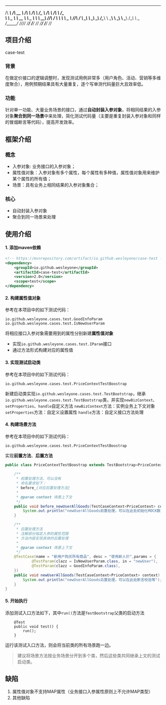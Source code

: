  ______     ______     ______     ______     ______   ______     ______     ______  
/\  ___\   /\  __ \   /\  ___\   /\  ___\   /\__  _\ /\  ___\   /\  ___\   /\__  _\
\ \ \____  \ \  __ \  \ \___  \  \ \  __\   \/_/\ \/ \ \  __\   \ \___  \  \/_/\ \/
 \ \_____\  \ \_\ \_\  \/\_____\  \ \_____\    \ \_\  \ \_____\  \/\_____\    \ \_\
  \/_____/   \/_/\/_/   \/_____/   \/_____/     \/_/   \/_____/   \/_____/     \/_/ 

## 项目介绍
case-test

### 背景
在做定价接口的逻辑调整时，发现测试用例非常多（用户角色、活动、营销等多维度聚合），用例预期结果具有大量重复，逐个写单测代码量巨大且效率低。

### 功能
针对单一功能、大量业务场景的接口，通过**自动封装入参对象**，将相同结果的入参对象**聚合到同一场景**中来处理，简化测试代码量（主要是重复封装入参对象和同样的冒烟断言等代码），提高开发效率。

## 框架介绍
### 概念
- 入参对象: 业务接口的入参对象；
- 属性值对象：入参对象有多个属性，每个属性有多种值，属性值对象用来维护某个属性的所有值；
- 场景：具有业务上相同结果的入参对象集合；

### 核心
- 自动封装入参对象
- 聚合到同一场景来处理

## 使用介绍

#### 1. 添加maven依赖
```xml
<!-- https://mvnrepository.com/artifact/io.github.wesleyone/case-test -->
<dependency>
    <groupId>io.github.wesleyone</groupId>
    <artifactId>case-test</artifactId>
    <version>2.0</version>
    <scope>test</scope>
</dependency>
```

#### 2. 构建**属性值对象**

参考在本项目中的如下测试代码：

`io.github.wesleyone.cases.test.GoodInfoParam`
`io.github.wesleyone.cases.test.IsNewUserParam`
   
将相应接口入参对象需要用到的属性分别新建**属性值对象**
 - 实现`io.github.wesleyone.cases.test.IParam`接口 
 - 通过方法形式构建对应的属性值

#### 3. 实现测试启动类

参考在本项目中的如下测试代码：

`io.github.wesleyone.cases.test.PriceContextTestBoostrap`

新建启动类实现`io.github.wesleyone.cases.test.TestBootstrap`，继承`io.github.wesleyone.cases.test.TestBootstrap`类，并实现`newBizContext`、`setProperties`、`handle`自定义方法
`newBizContext`方法：实例业务上下文对象
`setProperties`方法：自定义设置属性
`handle`方法：自定义接口方法处理

#### 4. 构建场景方法

参考在本项目中的如下测试代码：

`io.github.wesleyone.cases.test.PriceContextTestBoostrap`

实现**前置方法**、**后置方法**

```java
public class PriceContextTestBoostrap extends TestBootstrap<PriceContext> {
    
    /**
     * 前置处理方法，可以没有
     * 命名要求如下：
     * before_{对应后置处理方法}
     *
     * @param context 场景上下文
     */
    public void before_newUserAllGoods(TestCaseContext<PriceContext> context) {
        System.out.println("newUserAllGoods前置处理，可以在此处初始化MOCK数据等");
    }

    /**
     * 后置处理方法
     * 注解部分指定入参的属性范围
     * 方法内容实现具体的后置处理
     *
     * @param context 场景上下文
     */
    @TestCase(name = "新用户购买所有商品", desc = "使用新人价",params = {
            @TestParam(clazz = IsNewUserParam.class, in = "newUser"),
            @TestParam(clazz = GoodInfoParam.class),
    })
    public void newUserAllGoods(TestCaseContext<PriceContext> context) {
        System.out.println("newUserAllGoods后置处理，可以在此处断言校验等");
    }
}
```

#### 5. 开始执行

添加测试入口方法如下，其中`run()`方法是`TestBootstrap`父类的启动方法
```
    @Test
    public void test() {
        run();
    }
```
运行该测试入口方法，则会将当前类的所有场景跑一边。

> 建议将场景方法按业务场景分开到多个类，然后这些类共同继承上文的测试启动类。


## 缺陷
1. 属性值对象不支持MAP属性（业务接口入参属性原则上不允许MAP类型）
2. 其他缺陷
